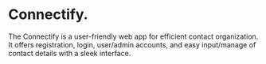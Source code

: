 # Connectify.
The Connectify is a user-friendly web app for efficient contact organization. It offers registration, login, user/admin accounts, and easy input/manage of contact details with a sleek interface.
